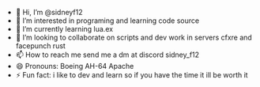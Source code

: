 - 👋 Hi, I’m @sidneyf12
- 👀 I’m interested in programing and learning code source
- 🌱 I’m currently learning lua.ex
- 💞️ I’m looking to collaborate on scripts and dev work in servers cfxre and facepunch rust
- 📫 How to reach me send me a dm at discord sidney_f12
- 😄 Pronouns: Boeing AH-64 Apache
- ⚡ Fun fact: i like to dev and learn so if you have the time it ill be worth it

<!---
sidney4475/sidney4475 is a ✨ special ✨ repository because its `README.md` (this file) appears on your GitHub profile.
You can click the Preview link to take a look at your changes.
--->
